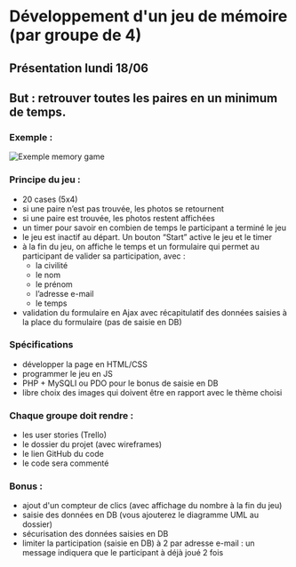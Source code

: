 # Développement d'un jeu de mémoire (par groupe de 4)

## Présentation lundi 18/06

## But : retrouver toutes les paires en un minimum de temps.

### Exemple :
![Exemple memory game](http://cdn.shopify.com/s/files/1/0322/7017/products/SLM-225_B_large.jpg?v=1396120490)

### Principe du jeu :
* 20 cases (5x4)
* si une paire n’est pas trouvée, les photos se retournent
* si une paire est trouvée, les photos restent affichées
* un timer pour savoir en combien de temps le participant a terminé le jeu
* le jeu est inactif au départ. Un bouton “Start” active le jeu et le timer
* à la fin du jeu, on affiche le temps et un formulaire qui permet au participant de valider sa participation, avec :
  * la civilité
  * le nom
  * le prénom
  * l’adresse e-mail
  * le temps
* validation du formulaire en Ajax avec récapitulatif des données saisies à la place du formulaire (pas de saisie en DB)


### Spécifications
* développer la page en HTML/CSS
* programmer le jeu en JS
* PHP + MySQLI ou PDO pour le bonus de saisie en DB
* libre choix des images qui doivent être en rapport avec le thème choisi

### Chaque groupe doit rendre :
* les user stories (Trello)
* le dossier du projet (avec wireframes)
* le lien GitHub du code
* le code sera commenté


### Bonus :
* ajout d'un compteur de clics (avec affichage du nombre à la fin du jeu)
* saisie des données en DB (vous ajouterez le diagramme UML au dossier)
* sécurisation des données saisies en DB
* limiter la participation (saisie en DB) à 2 par adresse e-mail : un message indiquera que le participant à déjà joué 2 fois
